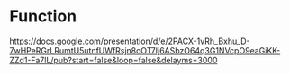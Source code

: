 # Function
https://docs.google.com/presentation/d/e/2PACX-1vRh_Bxhu_D-7wHPeRGrLRumtU5utnfUWfRsjn8oOT7Ij6ASbzO64q3G1NVcpO9eaGiKK-ZZd1-Fa7lL/pub?start=false&loop=false&delayms=3000
